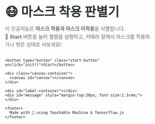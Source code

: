 <!DOCTYPE html>
<html lang="ko">
<head>
  <meta charset="UTF-8">
  <title>AI 마스크 착용 판별기</title>
  <meta name="viewport" content="width=device-width, initial-scale=1">
  <style>
    @import url('https://fonts.googleapis.com/css2?family=Roboto:wght@400;700&display=swap');

    body {
      font-family: 'Roboto', sans-serif;
      background: linear-gradient(135deg, #eef2f3, #dfe6e9);
      color: #333;
      text-align: center;
      padding: 30px;
      margin: 0;
    }

    .container {
      max-width: 600px;
      margin: 0 auto;
      padding: 20px;
    }

    .title {
      font-size: 2.5rem;
      font-weight: 700;
      margin-bottom: 10px;
      color: #2d3436;
    }

    .description {
      font-size: 1rem;
      margin-bottom: 30px;
      color: #636e72;
      line-height: 1.6;
    }

    .start-button {
      background: #6c5ce7;
      color: #fff;
      border: none;
      padding: 14px 28px;
      font-size: 1.05rem;
      border-radius: 50px;
      cursor: pointer;
      transition: background 0.3s ease;
      box-shadow: 0 4px 12px rgba(0,0,0,0.1);
    }

    .start-button:hover {
      background: #4a34c0;
    }

    .canvas-container {
      margin: 30px auto 20px;
      width: 260px;
      height: 260px;
      background: #fff;
      border-radius: 20px;
      padding: 15px;
      box-shadow: 0 8px 24px rgba(0,0,0,0.08);
    }

    #canvas {
      border-radius: 12px;
      width: 230px;
      height: 230px;
    }

    #label-container {
      margin-top: 25px;
      display: flex;
      flex-direction: column;
      align-items: center;
      gap: 10px;
    }

    #label-container div {
      background: #fff;
      padding: 10px 18px;
      border-radius: 50px;
      box-shadow: 0 2px 10px rgba(0,0,0,0.05);
      font-size: 0.95rem;
      color: #2d3436;
      width: fit-content;
    }

    .good {
      color: #00b894;
      font-weight: 700;
    }

    .warn {
      color: #fd7e14;
      font-weight: 700;
    }

    #message img {
      width: 32px;
      height: 32px;
      vertical-align: middle;
      margin-left: 8px;
    }

    footer {
      margin-top: 50px;
      font-size: 0.85rem;
      color: #b2bec3;
    }
  </style>
  <script src="https://cdn.jsdelivr.net/npm/@tensorflow/tfjs@1.3.1/dist/tf.min.js"></script>
  <script src="https://cdn.jsdelivr.net/npm/@teachablemachine/pose@0.8/dist/teachablemachine-pose.min.js"></script>
</head>
<body>
  <div class="container">
    <div class="title">😷 마스크 착용 판별기</div>
    <p class="description">
      이 인공지능은 <strong>마스크 착용과 마스크 미착용</strong>을 식별합니다.<br>
      📌 <strong>Start</strong> 버튼을 눌러 웹캠을 실행하고, 카메라 앞에서 마스크를 착용하거나 벗은 상태로 서보세요!
    </p>

    <button type="button" class="start-button" onclick="init()">Start</button>

    <div class="canvas-container">
      <canvas id="canvas"></canvas>
    </div>

    <div id="label-container"></div>
    <div id="message" style="margin-top:20px; font-size:1.3rem;"></div>

    <footer>
      Made with 💜 using Teachable Machine & Tensorflow.js
    </footer>
  </div>

  <!-- 소리 -->
  <audio id="sound-good" src="https://cdn.pixabay.com/download/audio/2022/03/15/audio_185ed1c69e.mp3?filename=success-1-6297.mp3"></audio>
  <audio id="sound-warn" src="https://cdn.pixabay.com/download/audio/2022/03/15/audio_8d5fba935d.mp3?filename=negative_beeps-6000.mp3"></audio>

  <script>
    const URL = "https://teachablemachine.withgoogle.com/models/Kim9WXS0Q/";
    let model, webcam, ctx, labelContainer, maxPredictions;
    let lastMessage = "";

    async function init() {
      const modelURL = URL + "model.json";
      const metadataURL = URL + "metadata.json";

      model = await tmPose.load(modelURL, metadataURL);
      maxPredictions = model.getTotalClasses();

      const size = 230;
      const flip = true;
      webcam = new tmPose.Webcam(size, size, flip);
      await webcam.setup();
      await webcam.play();
      window.requestAnimationFrame(loop);

      const canvas = document.getElementById("canvas");
      canvas.width = size;
      canvas.height = size;
      ctx = canvas.getContext("2d");
      labelContainer = document.getElementById("label-container");
      labelContainer.innerHTML = "";
      for (let i = 0; i < maxPredictions; i++) {
        labelContainer.appendChild(document.createElement("div"));
      }
    }

    async function loop() {
      webcam.update();
      await predict();
      window.requestAnimationFrame(loop);
    }

    async function predict() {
      const { pose, posenetOutput } = await model.estimatePose(webcam.canvas);
      const prediction = await model.predict(posenetOutput);

      let maskProb = 0, noMaskProb = 0;

      for (let i = 0; i < maxPredictions; i++) {
        const classPrediction = prediction[i].className + ": " + prediction[i].probability.toFixed(2);
        labelContainer.childNodes[i].innerHTML = classPrediction;

        if (prediction[i].className.includes("마스크 착용")) {
          maskProb = prediction[i].probability;
        }
        if (prediction[i].className.includes("마스크 미착용")) {
          noMaskProb = prediction[i].probability;
        }
      }

      const messageDiv = document.getElementById("message");
      const goodSound = document.getElementById("sound-good");
      const warnSound = document.getElementById("sound-warn");

      if (maskProb >= 0.85 && lastMessage !== "good") {
        messageDiv.innerHTML = `<span class="good">좋아요 👍</span> <img src="https://img.icons8.com/color/48/000000/face-mask.png"/>`;
        goodSound.play();
        lastMessage = "good";
      } else if (noMaskProb >= 0.4 && lastMessage !== "warn") {
        messageDiv.innerHTML = `<span class="warn">아쉬워요 😷</span> <img src="https://img.icons8.com/color/48/000000/no-mask.png"/>`;
        warnSound.play();
        lastMessage = "warn";
      } else if (maskProb < 0.85 && noMaskProb < 0.4 && lastMessage !== "") {
        messageDiv.innerHTML = "";
        lastMessage = "";
      }

      drawPose(pose);
    }

    function drawPose(pose) {
      if (webcam.canvas) {
        ctx.drawImage(webcam.canvas, 0, 0);
        if (pose) {
          const minPartConfidence = 0.5;
          tmPose.drawKeypoints(pose.keypoints, minPartConfidence, ctx);
          tmPose.drawSkeleton(pose.keypoints, minPartConfidence, ctx);
        }
      }
    }
  </script>
</body>
</html>
